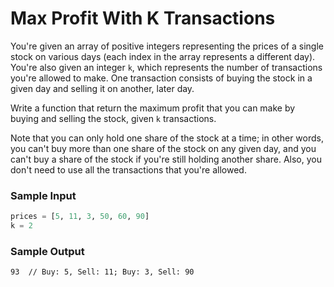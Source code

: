# Max Profit With K Transactions

You're given an array of positive integers representing the prices of
a single stock on various days (each index in the array represents a
different day). You're also given an integer `k`, which represents the
number of transactions you're allowed to make. One transaction consists
of buying the stock in a given day and selling it on another, later day.

Write a function that return the maximum profit that you can make by
buying and selling the stock, given `k` transactions.

Note that you can only hold one share of the stock at a time; in other
words, you can't buy more than one share of the stock on any given day,
and you can't buy a share of the stock if you're still holding another
share. Also, you don't need to use all the transactions that you're allowed.

### Sample Input

```python
prices = [5, 11, 3, 50, 60, 90]
k = 2
```

### Sample Output

```
93  // Buy: 5, Sell: 11; Buy: 3, Sell: 90
```
